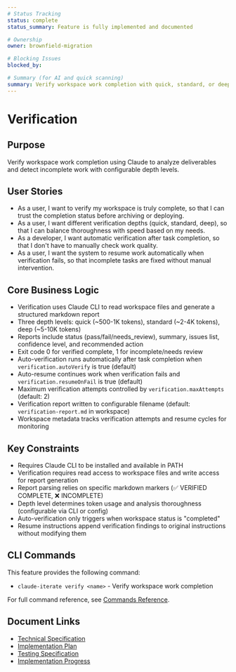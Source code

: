 ```yaml
---
# Status Tracking
status: complete
status_summary: Feature is fully implemented and documented

# Ownership
owner: brownfield-migration

# Blocking Issues
blocked_by:

# Summary (for AI and quick scanning)
summary: Verify workspace work completion with quick, standard, or deep analysis
---
```


# Verification

## Purpose

Verify workspace work completion using Claude to analyze deliverables and detect incomplete work with configurable depth levels.

## User Stories

- As a user, I want to verify my workspace is truly complete, so that I can trust the completion status before archiving or deploying.
- As a user, I want different verification depths (quick, standard, deep), so that I can balance thoroughness with speed based on my needs.
- As a developer, I want automatic verification after task completion, so that I don't have to manually check work quality.
- As a user, I want the system to resume work automatically when verification fails, so that incomplete tasks are fixed without manual intervention.

## Core Business Logic

- Verification uses Claude CLI to read workspace files and generate a structured markdown report
- Three depth levels: quick (~500-1K tokens), standard (~2-4K tokens), deep (~5-10K tokens)
- Reports include status (pass/fail/needs_review), summary, issues list, confidence level, and recommended action
- Exit code 0 for verified complete, 1 for incomplete/needs review
- Auto-verification runs automatically after task completion when `verification.autoVerify` is true (default)
- Auto-resume continues work when verification fails and `verification.resumeOnFail` is true (default)
- Maximum verification attempts controlled by `verification.maxAttempts` (default: 2)
- Verification report written to configurable filename (default: `verification-report.md` in workspace)
- Workspace metadata tracks verification attempts and resume cycles for monitoring

## Key Constraints

- Requires Claude CLI to be installed and available in PATH
- Verification requires read access to workspace files and write access for report generation
- Report parsing relies on specific markdown markers (✅ VERIFIED COMPLETE, ❌ INCOMPLETE)
- Depth level determines token usage and analysis thoroughness (configurable via CLI or config)
- Auto-verification only triggers when workspace status is "completed"
- Resume instructions append verification findings to original instructions without modifying them

## CLI Commands

This feature provides the following command:

- `claude-iterate verify <name>` - Verify workspace work completion

For full command reference, see [Commands Reference](../../../README.md#commands-reference).

## Document Links

- [Technical Specification](./SPEC.md)
- [Implementation Plan](./PLAN.md)
- [Testing Specification](./TEST.md)
- [Implementation Progress](./TODO.md)
